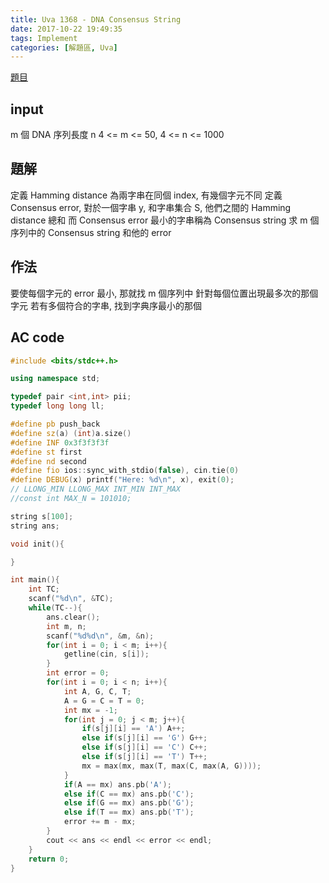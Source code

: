 ```yaml
---
title: Uva 1368 - DNA Consensus String
date: 2017-10-22 19:49:35
tags: Implement
categories: [解題區, Uva]
---
```


[題目](https://uva.onlinejudge.org/index.php?option=com_onlinejudge&Itemid=8&page=show_problem&category=446&problem=4114)

## input
m 個 DNA 序列長度 n
4 <= m <= 50, 4 <= n <= 1000

## 題解
定義 Hamming distance 為兩字串在同個 index, 有幾個字元不同
定義 Consensus error, 對於一個字串 y, 和字串集合 S, 他們之間的 Hamming distance 總和
而 Consensus error 最小的字串稱為 Consensus string
求 m 個序列中的 Consensus string 和他的 error

## 作法
要使每個字元的 error 最小, 那就找 m 個序列中
針對每個位置出現最多次的那個字元
若有多個符合的字串, 找到字典序最小的那個

## AC code
```cpp
#include <bits/stdc++.h>

using namespace std;

typedef pair <int,int> pii;
typedef long long ll;

#define pb push_back
#define sz(a) (int)a.size()
#define INF 0x3f3f3f3f
#define st first
#define nd second
#define fio ios::sync_with_stdio(false), cin.tie(0)
#define DEBUG(x) printf("Here: %d\n", x), exit(0);
// LLONG_MIN LLONG_MAX INT_MIN INT_MAX
//const int MAX_N = 101010;

string s[100];
string ans;

void init(){

}

int main(){
    int TC;
    scanf("%d\n", &TC);
    while(TC--){
        ans.clear();
        int m, n;
        scanf("%d%d\n", &m, &n);
        for(int i = 0; i < m; i++){
            getline(cin, s[i]);
        }
        int error = 0;
        for(int i = 0; i < n; i++){
            int A, G, C, T;
            A = G = C = T = 0;
            int mx = -1;
            for(int j = 0; j < m; j++){
                if(s[j][i] == 'A') A++;
                else if(s[j][i] == 'G') G++;
                else if(s[j][i] == 'C') C++;
                else if(s[j][i] == 'T') T++;
                mx = max(mx, max(T, max(C, max(A, G))));
            }
            if(A == mx) ans.pb('A');
            else if(C == mx) ans.pb('C');
            else if(G == mx) ans.pb('G');
            else if(T == mx) ans.pb('T');
            error += m - mx;
        }
        cout << ans << endl << error << endl;
    }
    return 0;
}
```
